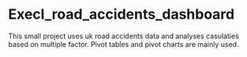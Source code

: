 # Execl_road_accidents_dashboard
This small project uses uk road accidents data and analyses casulaties based on multiple factor. Pivot tables and pivot charts are mainly used.
